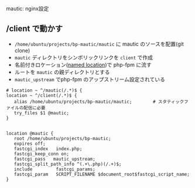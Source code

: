 mautic: nginx設定


## /client で動かす

- `/home/ubuntu/projects/bp-mautic/mautic` に mautic のソースを配置(git clone)
- `mautic` ディレクトリをシンボリックリンクを `client` で作成
- 名前付きロケーション([named location](http://nginx.org/en/docs/http/ngx_http_core_module.html#location))で php-fpm に流す
- ルートを `mautic` の親ディレクトリとする
- `mautic_upstream` でphp-fpm のアップストリーム設定されている


~~~
# location ~ ^/mautic(/.*)$ {
location ~ ^/client(/.*)$ {
   alias /home/ubuntu/projects/bp-mautic/mautic;        # スタティックファイルの配信に必要
   try_files $1 @mautic;
}


location @mautic {
   root /home/ubuntu/projects/bp-mautic;
   expires off;
   fastcgi_index   index.php;
   fastcgi_keep_conn on;
   fastcgi_pass   mautic_upstream;
   fastcgi_split_path_info ^(.+\.php)(/.+)$;
   include         fastcgi_params;
   fastcgi_param   SCRIPT_FILENAME $document_root$fastcgi_script_name;
}
~~~
